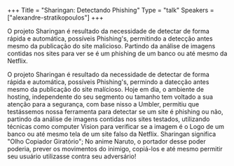 +++
Title = "Sharingan: Detectando Phishing"
Type = "talk"
Speakers = ["alexandre-stratikopoulos"]
+++

O projeto Sharingan é resultado da necessidade de detectar de forma rápida e automática, possíveis Phishing's, permitindo a detecção antes mesmo da publicação do site malicioso. Partindo da análise de imagens contidas nos sites para ver se é um phishing de um banco ou até mesmo da Netflix.

O projeto Sharingan é resultado da necessidade de detectar de forma rápida e automática, possíveis Phishing's, permindo a datecção antes mesmo da publicação do site malícioso. Hoje em dia, o ambiente de hosting, independente do seu segmento ou tamanho tem voltado a sua atenção para a segurança, com base nisso a Umbler, permitiu que testássemos nossa ferramenta para detectar se um site é phishing ou não, partindo da análise de imagens contidas nos sites testados, utilizando técnicas como computer Vision para verificar se a imagem é o Logo de um banco ou até mesmo tela de um site falso da Netflix. 
Sharingan significa "Olho Copiador Giratório"; 
No anime Naruto, o portador desse poder poderia, prever os movimentos do inimigo, copiá-los e até mesmo permitir seu usuário utilizasse contra seu adversário!
